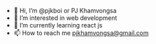 - 👋 Hi, I’m @pjkboi or PJ Khamvongsa
- 👀 I’m interested in web development 
- 🌱 I’m currently learning react js
- 📫 How to reach me pjkhamvongsa@gmail.com

<!---
pjkboi/pjkboi is a ✨ special ✨ repository because its `README.md` (this file) appears on your GitHub profile.
You can click the Preview link to take a look at your changes.
--->
